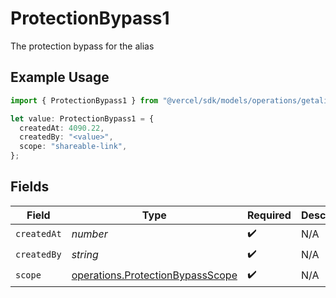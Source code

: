 # ProtectionBypass1

The protection bypass for the alias

## Example Usage

```typescript
import { ProtectionBypass1 } from "@vercel/sdk/models/operations/getalias.js";

let value: ProtectionBypass1 = {
  createdAt: 4090.22,
  createdBy: "<value>",
  scope: "shareable-link",
};
```

## Fields

| Field                                                                                | Type                                                                                 | Required                                                                             | Description                                                                          |
| ------------------------------------------------------------------------------------ | ------------------------------------------------------------------------------------ | ------------------------------------------------------------------------------------ | ------------------------------------------------------------------------------------ |
| `createdAt`                                                                          | *number*                                                                             | :heavy_check_mark:                                                                   | N/A                                                                                  |
| `createdBy`                                                                          | *string*                                                                             | :heavy_check_mark:                                                                   | N/A                                                                                  |
| `scope`                                                                              | [operations.ProtectionBypassScope](../../models/operations/protectionbypassscope.md) | :heavy_check_mark:                                                                   | N/A                                                                                  |